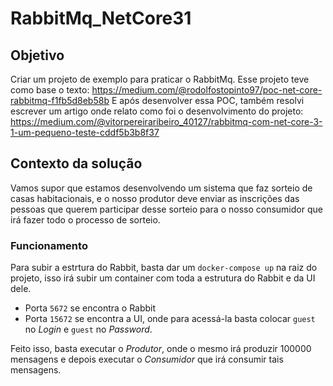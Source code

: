 # RabbitMq_NetCore31

## Objetivo
Criar um projeto de exemplo para praticar o RabbitMq. Esse projeto teve como base o texto: https://medium.com/@rodolfostopinto97/poc-net-core-rabbitmq-f1fb5d8eb58b
E após desenvolver essa POC, também resolvi escrever um artigo onde relato como foi o desenvolvimento do projeto: https://medium.com/@vitorpereiraribeiro_40127/rabbitmq-com-net-core-3-1-um-pequeno-teste-cddf5b3b8f37

## Contexto da solução
Vamos supor que estamos desenvolvendo um sistema que faz sorteio de casas habitacionais, e o nosso produtor deve enviar as inscrições das pessoas que querem participar desse sorteio para o nosso consumidor que irá fazer todo o processo de sorteio.

### Funcionamento
Para subir a estrtura do Rabbit, basta dar um `docker-compose up` na raiz do projeto, isso irá subir um container com toda a estrutura do Rabbit e da UI dele.
- Porta `5672` se encontra o Rabbit
- Porta `15672` se encontra a UI, onde para acessá-la basta colocar `guest` no _Login_ e `guest` no _Password_.

Feito isso, basta executar o _Produtor_, onde o mesmo irá produzir 100000 mensagens e depois executar o _Consumidor_ que irá consumir tais mensagens.
